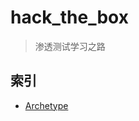 # hack_the_box

> 渗透测试学习之路

## 索引

- [Archetype](https://github.com/G4ng4n/hack_the_box/tree/main/Archetype)
